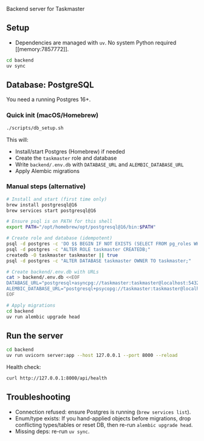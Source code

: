 Backend server for Taskmaster

## Setup

- Dependencies are managed with `uv`. No system Python required [[memory:7857772]].

```bash
cd backend
uv sync
```

## Database: PostgreSQL

You need a running Postgres 16+.

### Quick init (macOS/Homebrew)

```bash
./scripts/db_setup.sh
```

This will:
- Install/start Postgres (Homebrew) if needed
- Create the `taskmaster` role and database
- Write `backend/.env.db` with `DATABASE_URL` and `ALEMBIC_DATABASE_URL`
- Apply Alembic migrations

### Manual steps (alternative)

```bash
# Install and start (first time only)
brew install postgresql@16
brew services start postgresql@16

# Ensure psql is on PATH for this shell
export PATH="/opt/homebrew/opt/postgresql@16/bin:$PATH"

# Create role and database (idempotent)
psql -d postgres -c 'DO $$ BEGIN IF NOT EXISTS (SELECT FROM pg_roles WHERE rolname = '"'"'taskmaster'"'"') THEN CREATE ROLE taskmaster LOGIN PASSWORD '"'"'taskmaster'"'"'; END IF; END $$;'
psql -d postgres -c "ALTER ROLE taskmaster CREATEDB;"
createdb -O taskmaster taskmaster || true
psql -d postgres -c "ALTER DATABASE taskmaster OWNER TO taskmaster;"

# Create backend/.env.db with URLs
cat > backend/.env.db <<EOF
DATABASE_URL="postgresql+asyncpg://taskmaster:taskmaster@localhost:5432/taskmaster"
ALEMBIC_DATABASE_URL="postgresql+psycopg://taskmaster:taskmaster@localhost:5432/taskmaster"
EOF

# Apply migrations
cd backend
uv run alembic upgrade head
```

## Run the server

```bash
cd backend
uv run uvicorn server:app --host 127.0.0.1 --port 8000 --reload
```

Health check:

```bash
curl http://127.0.0.1:8000/api/health
```

## Troubleshooting

- Connection refused: ensure Postgres is running (`brew services list`).
- Enum/type exists: If you hand-applied objects before migrations, drop conflicting types/tables or reset DB, then re-run `alembic upgrade head`.
- Missing deps: re-run `uv sync`.
